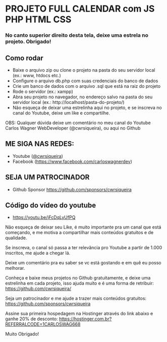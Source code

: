 # PROJETO FULL CALENDAR com JS PHP HTML CSS

### No canto superior direito desta tela, deixe uma estrela no projeto. Obrigado!

## Como rodar
- Baixe o arquivo zip ou clone o projeto na pasta do seu servidor local (ex.: www, htdocs etc.)
- Configure o arquivo db.php com suas credenciais do banco de dados
- Crie um banco de dados com o arquivo .sql que está na raiz do projeto
- Rode o servidor (ex.: xampp)
- Abra seu projeto no navegador, no endereço salvo na pasta do seu servidor local (ex.: http://localhost/pasta-do-projeto/)
- Não esqueça de deixar uma estrelinha aqui no projeto, e se inscreva no canal do Youtube, deixe um like e compartilhe. 

OBS: Qualquer dúvida deixe um comentário no meu canal do Youtube Carlos Wagner WebDeveloper (@cwrsiqueira), ou aqui no Github

## ME SIGA NAS REDES:
- Youtube ([@cwrsiqueira](https://www.youtube.com/@cwrsiqueira))
- Facebook (https://www.facebook.com/carloswagnerdev)  

## SEJA UM PATROCINADOR
- Github Sponsor https://github.com/sponsors/cwrsiqueira

## Código do vídeo do youtube 
- https://youtu.be/jFcDqLyUfPQ

Não esqueça de deixar seu Like, é muito importante pra um canal que está começando, e me motiva a compartilhar mais conteúdos gratuitos e de qualidade. 

Se inscreva, o canal só passa a ter relevância pro Youtube a partir de 1.000 inscritos, me ajude a chegar lá.

Deixe um comentário pra eu saber se vc está gostando e em quê eu posso melhorar.

Conheça e baixe meus projetos no Github gratuitamente, e deixe uma estrelinha em cada projeto, isso ajuda muito e é uma forma de retribuir:
https://github.com/cwrsiqueira/

Seja um patrocinador e me ajude a trazer mais conteúdos gratuitos:
https://github.com/sponsors/cwrsiqueira

Assine sua primeira hospedagem na Hostinger através do link abaixo e ganhe 20% de desconto:
https://hostinger.com.br?REFERRALCODE=1CARLOSWAG668

Muito Obrigado!

